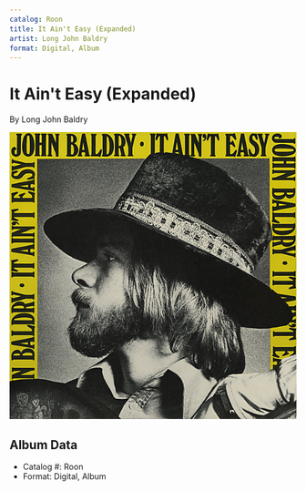 ```yaml
---
catalog: Roon
title: It Ain't Easy (Expanded)
artist: Long John Baldry
format: Digital, Album
---
```


# It Ain't Easy (Expanded)

By Long John Baldry

![](../../assets/albumcovers/Long_John_Baldry-It_Aint_Easy_Expanded.png)

## Album Data

- Catalog #: Roon
- Format: Digital, Album

